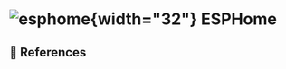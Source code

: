 # ![esphome](https://cdn.jsdelivr.net/gh/selfhst/icons/png/esphome.png){width="32"} ESPHome

## :link: References

[1]: <https://esphome.io/>
